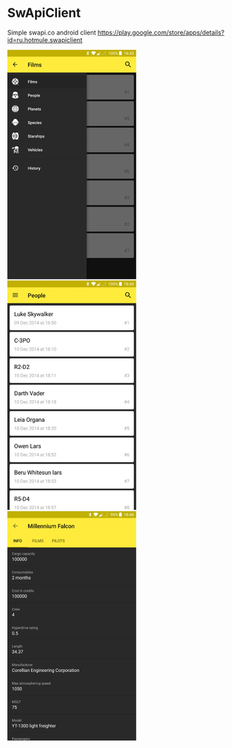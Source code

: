 # SwApiClient
Simple swapi.co android client
https://play.google.com/store/apps/details?id=ru.hotmule.swapiclient

<img src="Screenshot_20180524-184301.jpg" width="293px"> <img src="Screenshot_20180524-184308.jpg" width="293px"> <img src="Screenshot_20180524-184645.jpg" width="293px">
